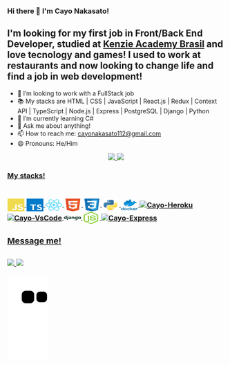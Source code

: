 ### Hi there 👋 I'm Cayo Nakasato!
## I'm looking for my first job in Front/Back End Developer, studied at <a href="https://kenzie.com.br/" target="_blank">Kenzie Academy Brasil<a/> and love tecnology and games! I used to work at restaurants and now looking to change life and find a job in web development!

- 🔭 I’m looking to work with a FullStack job
- 📚 My stacks are HTML | CSS | JavaScript | React.js | Redux | Context API | TypeScript | Node.js | Express | PostgreSQL | Django | Python
- 🌱 I’m currently learning C#
- 💬 Ask me about anything!
- 📫 How to reach me: cayonakasato112@gmail.com
- 😄 Pronouns: He/Him


<div align="center">
  <a href="https://github.com/CayoNakasato">
  <img height="180em" src="https://github-readme-stats.vercel.app/api?username=CayoNakasato&show_icons=true&theme=dark&include_all_commits=true&count_private=true"/>
  <img height="180em" src="https://github-readme-stats.vercel.app/api/top-langs/?username=CayoNakasato&layout=compact&langs_count=7&theme=dark"/>
</div>

  <div>
   <h3>My stacks!<h3/>
  <div/>
  
<div style="display: inline_block"><br>
  <img align="center" alt="Cayo-Js" height="30" width="40" src="https://raw.githubusercontent.com/devicons/devicon/master/icons/javascript/javascript-plain.svg">
  <img align="center" alt="Cayo-Ts" height="30" width="40" src="https://raw.githubusercontent.com/devicons/devicon/master/icons/typescript/typescript-plain.svg">
  <img align="center" alt="Cayo-React" height="30" width="40" src="https://raw.githubusercontent.com/devicons/devicon/master/icons/react/react-original.svg">
  <img align="center" alt="Cayo-HTML" height="30" width="40" src="https://raw.githubusercontent.com/devicons/devicon/master/icons/html5/html5-original.svg">
  <img align="center" alt="Cayo-CSS" height="30" width="40" src="https://raw.githubusercontent.com/devicons/devicon/master/icons/css3/css3-original.svg">
  <img align="center" alt="Cayo-Python" height="30" width="40" src="https://raw.githubusercontent.com/devicons/devicon/master/icons/python/python-original.svg">
  <img align="center" alt="Cayo-Docker" height="30" width="40" src="https://raw.githubusercontent.com/github/explore/master/topics/docker/docker.png">
  <img align="center" alt="Cayo-Heroku" height="30" width="40" src="https://camo.githubusercontent.com/ca15623aa9e65e45789b5efa102a8abfa063360adb8d05bb9e048fe496c62850/68747470733a2f2f696d672e69636f6e73382e636f6d2f636f6c6f722f34382f3030303030302f6865726f6b752e706e67">
  <img align="center" alt="Cayo-VsCode" height="30" width="40" src="https://camo.githubusercontent.com/e9141be13e6bea8c50af6d48f64700246faed666040ead23e74d4fc27bf411e3/68747470733a2f2f696d672e69636f6e73382e636f6d2f666c75656e742f34382f3030303030302f76697375616c2d73747564696f2d636f64652d323031392e706e67">
  <img align="center" alt="Cayo-Django" height="30" width="40" src="https://raw.githubusercontent.com/github/explore/master/topics/django/django.png">
  <img align="center" alt="Cayo-NodeJs" height="30" width="40" src="https://raw.githubusercontent.com/devicons/devicon/1119b9f84c0290e0f0b38982099a2bd027a48bf1/icons/nodejs/nodejs-plain.svg">
  <img align="center" alt="Cayo-Express" height="30" width="40" src="https://raw.githubusercontent.com/CyrisXD/CyrisXD/master/assets/ExpressJS.png">
  
  <div>
   <h3>Message me!<h3/>
  <div/>
  
<div> 


  <a href="https://www.instagram.com/nakasatocayo/" target="_blank"><img src="https://img.shields.io/badge/-Instagram-%23E4405F?style=for-the-badge&logo=instagram&logoColor=white" target="_blank"></a>
  <a href="https://www.linkedin.com/in/cayo-nakasato/" target="_blank"><img src="https://img.shields.io/badge/-LinkedIn-%230077B5?style=for-the-badge&logo=linkedin&logoColor=white" target="_blank"></a> 
 
  ![Snake animation](https://github.com/rafaballerini/rafaballerini/blob/output/github-contribution-grid-snake.svg)
 
</div>

